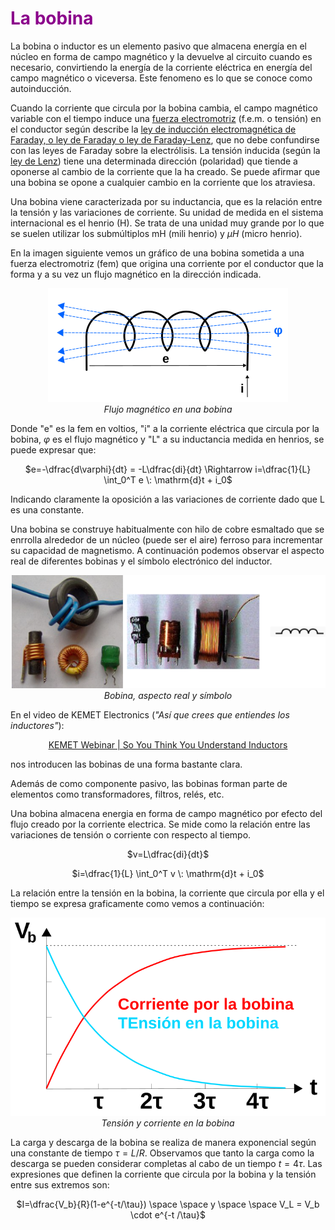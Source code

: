 # <FONT COLOR=#8B008B>La bobina</font>
La bobina o inductor es un elemento pasivo que almacena energía en el núcleo en forma de campo magnético y la devuelve al circuito cuando es necesario, convirtiendo la energía de la corriente eléctrica en energía del campo magnético o viceversa. Este fenomeno es lo que se conoce como autoinducción.

Cuando la corriente que circula por la bobina cambia, el campo magnético variable con el tiempo induce una [fuerza electromotriz](https://es.wikipedia.org/wiki/Fuerza_electromotriz) (f.e.m. o tensión) en el conductor según describe la [ley de inducción electromagnética de Faraday, o ley de Faraday o ley de Faraday-Lenz](https://es.wikipedia.org/wiki/Ley_de_inducci%C3%B3n_de_Faraday), que no debe confundirse con las leyes de Faraday sobre la electrólisis. La tensión inducida (según la [ley de Lenz](https://es.wikipedia.org/wiki/Ley_de_Lenz)) tiene una determinada dirección (polaridad) que tiende a oponerse al cambio de la corriente que la ha creado. Se puede afirmar que una bobina se opone a cualquier cambio en la corriente que los atraviesa.

Una bobina viene caracterizada por su inductancia, que es la relación entre la tensión y las variaciones de corriente. Su unidad de medida en el sistema internacional es el henrio (H). Se trata de una unidad muy grande por lo que se suelen utilizar los submúltiplos mH (mili henrio) y $\mu H$ (micro henrio).

En la imagen siguiente vemos un gráfico de una bobina sometida a una fuerza electromotriz (fem) que origina una corriente por el conductor que la forma y a su vez un flujo magnético en la dirección indicada.

<center>

![Flujo magnético en una bobina](../img/apartados/bobina/flujo.png)  
*Flujo magnético en una bobina*

</center>

Donde "e" es la fem en voltios, "i" a la corriente eléctrica que circula por la bobina, $\varphi$ es el flujo magnético y "L" a su inductancia medida en henrios, se puede expresar que:

<center>

$e=-\dfrac{d\varphi}{dt} = -L\dfrac{di}{dt} \Rightarrow i=\dfrac{1}{L} \int_0^T e \: \mathrm{d}t + i_0$

</center>

Indicando claramente la oposición a las variaciones de corriente dado que L es una constante.

Una bobina se construye habitualmente con hilo de cobre esmaltado que se enrrolla alrededor de un núcleo (puede ser el aire) ferroso para incrementar su capacidad de magnetismo. A continuación podemos observar el aspecto real de diferentes bobinas y el símbolo electrónico del inductor.

<center>

![Bobina, aspecto real y símbolo](../img/apartados/bobina/bobina_aspecto.png)  
*Bobina, aspecto real y símbolo*

</center>

En el video de KEMET Electronics (*"Así que crees que entiendes los inductores"*):

<center>

[KEMET Webinar | So You Think You Understand Inductors](https://www.youtube.com/watch?v=ialxfpA-2ho)

</center>

nos introducen las bobinas de una forma bastante clara.

Además de como componente pasivo, las bobinas forman parte de elementos como transformadores, filtros, relés, etc.

Una bobina almacena energia en forma de campo magnético por efecto del flujo creado por la corriente electrica. Se mide como la relación entre las variaciones de tensión o corriente con respecto al tiempo.

<center>$v=L\dfrac{di}{dt}$

$i=\dfrac{1}{L} \int_0^T v \: \mathrm{d}t + i_0$

</center>

La relación entre la tensión en la bobina, la corriente que circula por ella y el tiempo se expresa graficamente como vemos a continuación:

<center>

![Tensión y corriente en la bobina](../img/apartados/bobina/constante_t.png)  
*Tensión y corriente en la bobina*

</center>

La carga y descarga de la bobina se realiza de manera exponencial según una constante de tiempo $\tau = L/R$. Observamos que tanto la carga como la descarga se pueden considerar completas al cabo de un tiempo $t = 4\tau$. Las expresiones que definen la corriente que circula por la bobina y la tensión entre sus extremos son:

<center>$I=\dfrac{V_b}{R}(1-e^{-t/\tau}) \space \space y \space \space V_L = V_b \cdot e^{-t /\tau}$</center>
